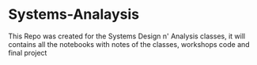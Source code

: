 # Systems-Analaysis
This Repo was created for the Systems Design n' Analysis classes, it will contains all the notebooks with notes of the classes, workshops code and final project
